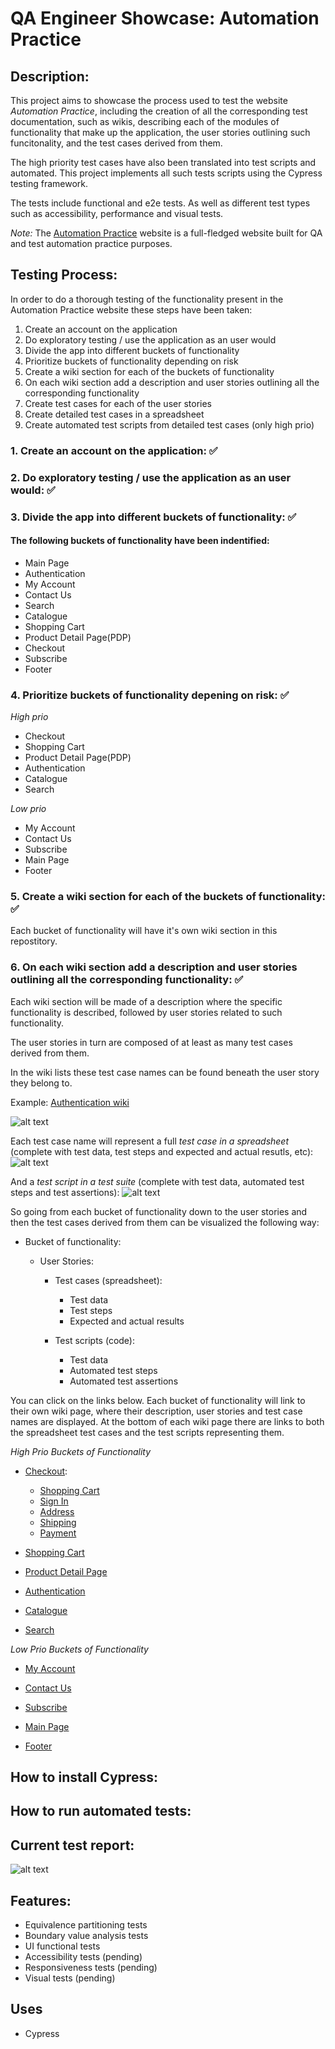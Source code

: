 # QA Engineer Showcase: Automation Practice

## Description:

This project aims to showcase the process used to test the website _Automation Practice_, including the creation of all the corresponding test documentation, such as wikis, describing each of the modules of functionality that make up the application, the user stories outlining such funcitonality, and the test cases derived from them.

The high priority test cases have also been translated into test scripts and automated. This project implements all such tests scripts using the Cypress testing framework.

The tests include functional and e2e tests. As well as different test types such as accessibility, performance and visual tests.

_Note:_ The [Automation Practice](http://www.automationpractice.pl/) website is a full-fledged website built for QA and test automation practice purposes.

## Testing Process:

In order to do a thorough testing of the functionality present in the Automation Practice website these steps have been taken:

1. Create an account on the application
2. Do exploratory testing / use the application as an user would
3. Divide the app into different buckets of functionality
4. Prioritize buckets of functionality depending on risk
5. Create a wiki section for each of the buckets of functionality
6. On each wiki section add a description and user stories outlining all the corresponding functionality
7. Create test cases for each of the user stories
8. Create detailed test cases in a spreadsheet
9. Create automated test scripts from detailed test cases (only high prio)

### 1. Create an account on the application: ✅

### 2. Do exploratory testing / use the application as an user would: ✅

### 3. Divide the app into different buckets of functionality: ✅

#### The following buckets of functionality have been indentified:

- Main Page
- Authentication
- My Account
- Contact Us
- Search
- Catalogue
- Shopping Cart
- Product Detail Page(PDP)
- Checkout
- Subscribe
- Footer

### 4. Prioritize buckets of functionality depening on risk: ✅

_High prio_

- Checkout
- Shopping Cart
- Product Detail Page(PDP)
- Authentication
- Catalogue
- Search

_Low prio_

- My Account
- Contact Us
- Subscribe
- Main Page
- Footer

### 5. Create a wiki section for each of the buckets of functionality: ✅

Each bucket of functionality will have it's own wiki section in this repostitory.

### 6. On each wiki section add a description and user stories outlining all the corresponding functionality: ✅

Each wiki section will be made of a description where the specific functionality is described, followed by user stories related to such functionality.

The user stories in turn are composed of at least as many test cases derived from them.

In the wiki lists these test case names can be found beneath the user story they belong to.

Example: [Authentication wiki](https://github.com/manuel12/automation-practice/wiki/Authentication)

![alt text](image.png)

Each test case name will represent a full _test case in a spreadsheet_ (complete with test data, test steps and expected and actual resutls, etc):
![alt text](image-2.png)

And a _test script in a test suite_ (complete with test data, automated test steps and test assertions):
![alt text](image-3.png)

So going from each bucket of functionality down to the user stories and then the test cases derived from them can be visualized the following way:

- Bucket of functionality:

  - User Stories:

    - Test cases (spreadsheet):

      - Test data
      - Test steps
      - Expected and actual results

    - Test scripts (code):
      - Test data
      - Automated test steps
      - Automated test assertions

You can click on the links below. Each bucket of functionality will link to their own wiki page, where their description, user stories and test case names are displayed. At the bottom of each wiki page there are links to both the spreadsheet test cases and the test scripts representing them.

_High Prio Buckets of Functionality_

- [Checkout](https://github.com/manuel12/automation-practice/wiki/Checkout):

  - [Shopping Cart](https://github.com/manuel12/automation-practice/wiki/Checkout#checkout---shopping-cart-summary)
  - [Sign In](https://github.com/manuel12/automation-practice/wiki/Checkout#checkout---sign-in)
  - [Address](https://github.com/manuel12/automation-practice/wiki/Checkout#checkout---address)
  - [Shipping](https://github.com/manuel12/automation-practice/wiki/Checkout#checkout---shipping)
  - [Payment](https://github.com/manuel12/automation-practice/wiki/Checkout#checkout---payment)

- [Shopping Cart](https://github.com/manuel12/automation-practice/wiki/Shopping-Cart)

- [Product Detail Page](<https://github.com/manuel12/automation-practice/wiki/Product-Detail-Page-(PDP)>)

- [Authentication](https://github.com/manuel12/automation-practice/wiki/Authentication)

- [Catalogue](https://github.com/manuel12/automation-practice/wiki/Catalogue)

- [Search](https://github.com/manuel12/automation-practice/wiki/Search)

_Low Prio Buckets of Functionality_

- [My Account](https://github.com/manuel12/automation-practice/wiki/-Account)

- [Contact Us](https://github.com/manuel12/automation-practice/wiki/Contact-Us)

- [Subscribe](https://github.com/manuel12/automation-practice/wiki/Subscribe)

- [Main Page](https://github.com/manuel12/automation-practice/wiki/Main-Page)

- [Footer](https://github.com/manuel12/automation-practice/wiki/Footer)

## How to install Cypress:

## How to run automated tests:

## Current test report:

![alt text](image-4.png)

## Features:

- Equivalence partitioning tests
- Boundary value analysis tests
- UI functional tests
- Accessibility tests (pending)
- Responsiveness tests (pending)
- Visual tests (pending)

## Uses

- Cypress
